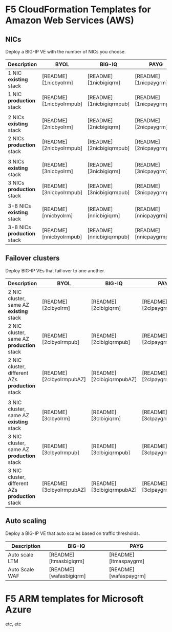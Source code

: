 # F5 CloudFormation Templates for Amazon Web Services (AWS) 

## NICs

Deploy a BIG-IP VE with the number of NICs you choose.

| **Description**                                    | **BYOL**                    | **BIG-IQ**               | **PAYG**                |
|----------------------------------------------------|-----------------------------|--------------------------|-------------------------|                                                                
| 1 NIC    **existing** stack                        | [README][1nicbyolrm]        | [README][1nicbigiqrm]    | [README][1nicpaygrm]    |
| 1 NIC    **production** stack                      | [README][1nicbyolrmpub]     | [README][1nicbigiqrmpub] | [README][1nicpaygrmpub] |
|                                                    |                             |                          |                         |
| 2 NICs   **existing** stack                        | [README][2nicbyolrm]        | [README][2nicbigiqrm]    | [README][2nicpaygrm]    |
| 2 NICs   **production** stack                      | [README][2nicbyolrmpub]     | [README][2nicbigiqrmpub] | [README][2nicpaygrmpub] |
|                                                    |                             |                          |                         |
| 3 NICs   **existing** stack                        | [README][3nicbyolrm]        | [README][3nicbigiqrm]    | [README][3nicpaygrm]    |
| 3 NICs   **production** stack                      | [README][3nicbyolrmpub]     | [README][3nicbigiqrmpub] | [README][3nicpaygrmpub] |
|                                                    |                             |                          |                         | 
| 3-8 NICs **existing** stack                        | [README][nnicbyolrm]        | [README][nnicbigiqrm]    | [README][nnicpaygrm]    |
| 3-8 NICs **production** stack                      | [README][nnicbyolrmpub]     | [README][nnicbigiqrmpub] | [README][nnicpaygrmpub] |
    

## Failover clusters

Deploy BIG-IP VEs that fail over to one another.

| **Description**                                    | **BYOL**                  | **BIG-IQ**                | **PAYG**                 |
|----------------------------------------------------|---------------------------|---------------------------|--------------------------|
| 2 NIC cluster, same AZ **existing** stack          | [README][2clbyolrm]       | [README][2clbigiqrm]      | [README][2clpaygrm]      | 
| 2 NIC cluster, same AZ **production** stack        | [README][2clbyolrmpub]    | [README][2clbigiqrmpub]   | [README][2clpaygrmpub]   | 
| 2 NIC cluster, different AZs **production** stack  | [README][2clbyolrmpubAZ]  | [README][2clbigiqrmpubAZ] | [README][2clpaygrmpubAZ] | 
|                                                    |                           |                           |                          |
| 3 NIC cluster, same AZ **existing** stack          | [README][3clbyolrm]       | [README][3clbigiqrm]      | [README][3clpaygrm]      | 
| 3 NIC cluster, same AZ **production** stack        | [README][3clbyolrmpub]    | [README][3clbigiqrmpub]   | [README][3clpaygrmpub]   | 
| 3 NIC cluster, different AZs **production** stack  | [README][3clbyolrmpubAZ]  | [README][3clbigiqrmpubAZ] | [README][3clpaygrmpubAZ] |


## Auto scaling

Deploy a BIG-IP VE that auto scales based on traffic thresholds.

| **Description**                                    | **BIG-IQ**                  | **PAYG**               |
|----------------------------------------------------|-----------------------------|------------------------|
| Auto scale LTM                                     | [README][ltmasbigiqrm]      | [README][ltmaspaygrm]  |
| Auto Scale WAF                                     | [README][wafasbigiqrm]      | [README][wafaspaygrm]  |

# F5 ARM templates for Microsoft Azure

etc, etc
